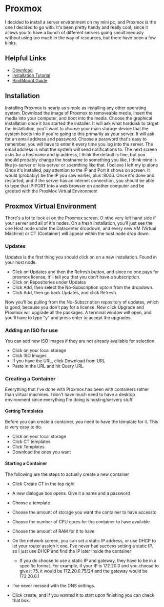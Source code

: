 # Proxmox

I decided to install a server environment on my mini pc, and Proxmox is the one I decided to go with. It's been pretty handy and really cool, since it allows you to have a bunch of different servers going simultaneously without using too much in the way of resources, but there have been a few kinks.

## Helpful Links

 - [Download](https://www.proxmox.com/en/downloads)
 - [Installation Tutorial](https://youtu.be/5j0Zb6x_hOk?si=IMb_Mvk1pbqVXSJU&t=425)
 - [BindMount Guide](https://youtu.be/aEzo_u6SJsk?si=o41jxCLs2-bICD3H)


## Installation

Installing Proxmox is nearly as simple as installing any other operating system. Download the image of Proxmox to removeable media, insert the media into your computer, and boot into the media. 
Choose the graphical installation once it has started the installer.
It will ask what harddisk to target the installation, you'll want to choose your main storage device that the system boots into if you're going to this primarily as your server. 
It will ask for an email address and password. Choose a password that's easy to remember, you will have to enter it every time you log into the server. The email address is what the system will send notifications to.
The next screen asks for a hostname and ip address, I think the default is fine, but you should probably change the hostname to something you like, I think mine is like jo-server or leia-server or soemthing like that. I believe I left my ip alone
Once it's installed, pay attention to the IP and Port it shows on screen. It would (probably) be the IP you saw earlier, plus :8006. Once it's done and restarted, and if the server has an internet connection, you should be able to type that IP:PORT into a web browser on another computer and be greeted with the ProxMox Virtual Environment

## Proxmox Virtual Environment

There's a lot to look at on the Proxmox screen. O nthe very left hand side if your server and all of it's nodes. On a fresh installation, you'll just see the one Host node under the Datacenter dropdown, and every new VM (Virtual Machine) or CT (Container) will appear within the host node drop down.

 ### Updates

Updates is the first thing you should click on on a new installation. Found in your host node. 
 - Click on Updates and then the Refresh button, and since no one pays for proxmox license, it'll tell you that you don't have a subscription. 
 - Click on Repositories under Updates
 - Click Add, then select the No-Subscription optoin from the dropdown. 
 - Click Add, then go back Updates, and click Refresh. 
 
 Now you'll be pulling from the No-Subscription repository of updates, which is good, because you don't pay for a license. Now click Upgrade and Proxmox will upgrade all the packages. A terminal window will open, and you'll have to type "y" and press enter to accept the upgrades.


### Adding an ISO for use

You can add new ISO images if they are not already available for selection.

 - Click on your local storage
 - Click ISO Images
 - If you have the URL, click Download from URL
 - Paste in the URL and hit Query URL


### Creating a Container

Everything that I've done with Proxmox has been with containers rather than virtual machines. I don't have much need to have a desktop environment since everything I'm doing is hosting/servery stuff

#### Getting Templates

Before you can create a container, you need to have the template for it. This is very easy to do.
 - Click on your local storage
 - Click CT templates
 - Click Templates
 - Download the ones you want

#### Starting a Container
The following are the steps to actually create a new container

 - Click Create CT in the top right
 - A new dialogue box opens. Give it a name and a password 
 - Choose a template
 - Choose the amount of storage you want the container to have accessto
 - Choose the number of CPU cores for the container to have available
 - Choose the amount of RAM for it to have
 - On the network screen, you can set a static IP address, or use DHCP to let your router assign it one. I've never had success setting a static IP, so I just use DHCP and find the IP later inside the container
    - If you do choose to use a static IP and gateway, they have to be in a specific format. For example, if your IP is 172.20.0 and you choose to give it 75, it would be 172.20.0.75/24 and the gateway would be 172.20.0.1

 - I've never messed with the DNS settings.
 - Click create, and if you wanted it to start upon finishing you can check that box.

